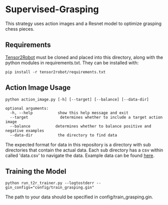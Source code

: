 # Supervised-Grasping

This strategy uses action images and a Resnet model to optimize grasping chess pieces.

## Requirements

[Tensor2Robot](https://github.com/google-research/tensor2robot) must be cloned and placed into this directory, along with the python modules in requirements.txt. They can be installed with:
```
pip install -r tensor2robot/requirements.txt
```

## Action Image Usage
```
python action_image.py [-h] [--target] [--balance] [--data-dir]

optional arguments:
  -h, --help           show this help message and exit
  --target              determines whether to include a target action image
  --balance           determines whether to balance positive and negative examples
  --data-dir           the directory to find data

  ```
The expected format for data in this repository is a directory with sub directories that contain the actual data. Each sub directory has a csv within called 'data.csv' to navigate the data. Example data can be found [here](https://drive.google.com/drive/folders/1zBJdu87r0Avqv1P0hISI9w004spJdMN1?usp=sharing).

## Training the Model
```
python run_t2r_trainer.py --logtostderr --gin_configs="config/train_grasping.gin"
```
The path to your data should be specified in config/train_grasping.gin.
